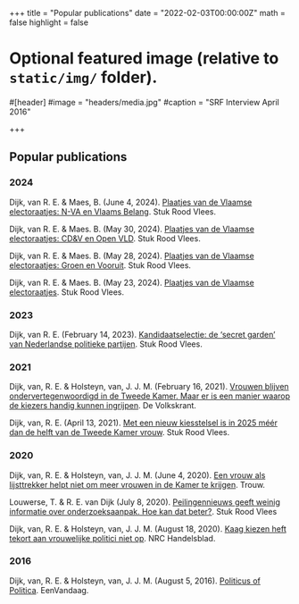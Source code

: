+++
title = "Popular publications"
date = "2022-02-03T00:00:00Z"
math = false
highlight = false

# Optional featured image (relative to `static/img/` folder).
#[header]
#image = "headers/media.jpg"
#caption = "SRF Interview April 2016"

+++


## Popular publications
### 2024
Dijk, van R. E. & Maes, B. (June 4, 2024). [Plaatjes van de Vlaamse electoraatjes: N-VA en Vlaams Belang](https://stukroodvlees.nl/plaatjes-van-de-vlaamse-electoraatjes-n-va-en-vlaams-belang/). Stuk Rood Vlees.

Dijk, van R. E. & Maes. B. (May 30, 2024). [Plaatjes van de Vlaamse electoraatjes: CD&V en Open VLD](https://stukroodvlees.nl/plaatjes-van-de-vlaamse-electoraatjes-cdv-en-open-vld/). Stuk Rood Vlees.

Dijk, van R. E. & Maes. B. (May 28, 2024). [Plaatjes van de Vlaamse electoraatjes: Groen en Vooruit](https://stukroodvlees.nl/plaatjes-van-de-vlaamse-electoraatjes-groen-en-vooruit/). Stuk Rood Vlees.

Dijk, van R. E. & Maes. B. (May 23, 2024). [Plaatjes van de Vlaamse electoraatjes](https://stukroodvlees.nl/plaatjes-van-de-vlaamse-electoraatjes/). Stuk Rood Vlees.

### 2023
Dijk, van R. E. (February 14, 2023). [Kandidaatselectie: de ‘secret garden’ van Nederlandse politieke partijen](https://stukroodvlees.nl/kandidaatselectie-de-secret-garden-van-nederlandse-politieke-partijen/). Stuk Rood Vlees.

### 2021
Dijk, van, R. E. & Holsteyn, van, J. J. M. (February 16, 2021). [Vrouwen blijven ondervertegenwoordigd in de Tweede Kamer. Maar er is een manier waarop de kiezers handig kunnen ingrijpen](https://www.volkskrant.nl/columns-opinie/vrouwen-blijven-ondervertegenwoordigd-in-de-tweede-kamer-maar-er-is-een-manier-waarop-de-kiezers-handig-en-verstandig-kunnen-ingrijpen~be949cf5/). De Volkskrant. 

Dijk, van, R. E. (April 13, 2021). [Met een nieuw kiesstelsel is in 2025 méér dan de helft van de Tweede Kamer vrouw](https://stukroodvlees.nl/met-een-nieuw-kiesstelsel-is-in-2025-meer-dan-de-helft-van-de-tweede-kamer-vrouw/). Stuk Rood Vlees. 

### 2020
Dijk, van, R. E. & Holsteyn, van, J. J. M. (June 4, 2020). [Een vrouw als lijsttrekker helpt niet om meer vrouwen in de Kamer te krijgen](https://www.trouw.nl/opinie/een-vrouw-als-lijsttrekker-helpt-niet-om-meer-vrouwen-in-de-kamer-te-krijgen~b311d09f/?referrer=https%3A%2F%2Fwww.ecosia.org%2F). Trouw.

Louwerse, T. & R. E. van Dijk (July 8, 2020). [Peilingennieuws geeft weinig informatie over onderzoeksaanpak. Hoe kan dat beter?](https://stukroodvlees.nl/peilingennieuws-geeft-weinig-informatie-over-onderzoeksaanpak-hoe-kan-dat-beter/). Stuk Rood Vlees

Dijk, van, R. E. & Holsteyn, van, J. J. M. (August 18, 2020). [Kaag kiezen heft tekort aan vrouwelijke politici niet op](https://www.nrc.nl/nieuws/2020/08/18/kaag-kiezen-heft-tekort-aan-vrouwelijke-politici-niet-op-a4009100). NRC Handelsblad. 

### 2016
Dijk, van, R. E. & Holsteyn, van, J. J. M. (August 5, 2016). [Politicus of Politica](https://eenvandaag.avrotros.nl/panels/opiniepanel/alle-uitslagen/item/politicus-of-politica/). EenVandaag. 
